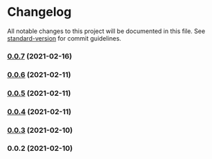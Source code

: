 # Changelog

All notable changes to this project will be documented in this file. See [standard-version](https://github.com/conventional-changelog/standard-version) for commit guidelines.

### [0.0.7](https://github.com/everify/everify-node/compare/v0.0.6...v0.0.7) (2021-02-16)

### [0.0.6](https://github.com/everify/everify-node/compare/v0.0.5...v0.0.6) (2021-02-11)

### [0.0.5](https://github.com/everify/everify-node/compare/v0.0.4...v0.0.5) (2021-02-11)

### [0.0.4](https://github.com/everify/everify-node/compare/v0.0.3...v0.0.4) (2021-02-11)

### [0.0.3](https://github.com/everify/everify-node/compare/v0.0.2...v0.0.3) (2021-02-10)

### 0.0.2 (2021-02-10)

